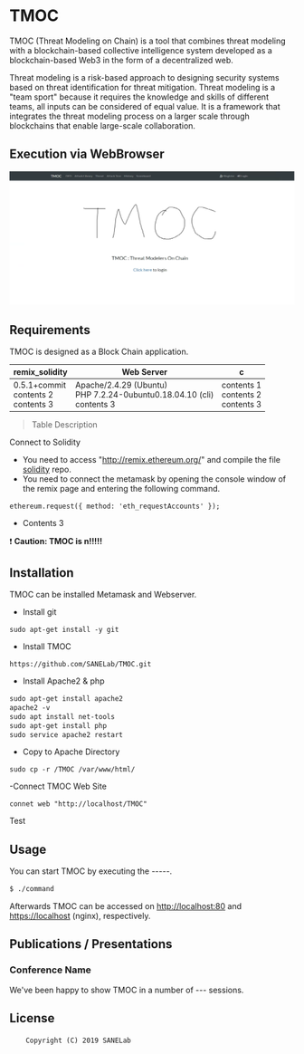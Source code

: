 # TMOC

TMOC (Threat Modeling on Chain) is a tool that combines threat modeling with a blockchain-based collective intelligence system developed as a blockchain-based Web3 in the form of a decentralized web.

Threat modeling is a risk-based approach to designing security systems based on threat identification for threat mitigation. Threat modeling is a "team sport" because it requires the knowledge and skills of different teams, all inputs can be considered of equal value. It is a framework that integrates the threat modeling process on a larger scale through blockchains that enable large-scale collaboration.


## Execution via WebBrowser
<p align="center">
  <!--이미지 삽입-->
  <img src="/TMOC main Image.png" title="TMOC Tool Main Page" alt="TMOCMainPage"></img><br/>
  
  <!-- <img src="src/web_interface/static/FACT_smaller.png" alt="FACT Logo" width="625" height="263"/> -->
</p>



## Requirements

TMOC is designed as a Block Chain application.

<!-- 표 넣는법 -->
remix_solidity | Web Server | c
------- | ----------- | --------
0.5.1+commit<br>contents 2<br>contents 3 | Apache/2.4.29 (Ubuntu)<br>PHP 7.2.24-0ubuntu0.18.04.10 (cli)<br>contents 3 | contents 1<br>contents 2<br>contents 3

<!-- 표 설명 넣는법 -->
> Table Description

Connect to Solidity
- You need to access "http://remix.ethereum.org/" and compile the file [solidity](https://github.com/SANELab/TMOC/solidity) repo.
- You need to connect the metamask by opening the console window of the remix page and entering the following command.
```
ethereum.request({ method: 'eth_requestAccounts' });
```

- Contents 3

<!-- 주의사항 -->
:exclamation: **Caution: TMOC is n!!!!!**

## Installation
TMOC can be installed Metamask and Webserver.

- Install git
```
sudo apt-get install -y git
```

- Install TMOC
```
https://github.com/SANELab/TMOC.git
```

- Install Apache2 & php
```
sudo apt-get install apache2
apache2 -v
sudo apt install net-tools
sudo apt-get install php
sudo service apache2 restart
```

- Copy to Apache Directory
```
sudo cp -r /TMOC /var/www/html/
```

-Connect TMOC Web Site
```
connet web "http://localhost/TMOC"
```


Test

## Usage <!-- TMOC 실행하는 방법 -->
You can start TMOC by executing the -----.

```sh
$ ./command
```

Afterwards TMOC can be accessed on <http://localhost:80> and <https://localhost> (nginx), respectively.  

## Publications / Presentations

### Conference Name

We've been happy to show TMOC in a number of --- sessions.

## License
```
    Copyright (C) 2019 SANELab
```

